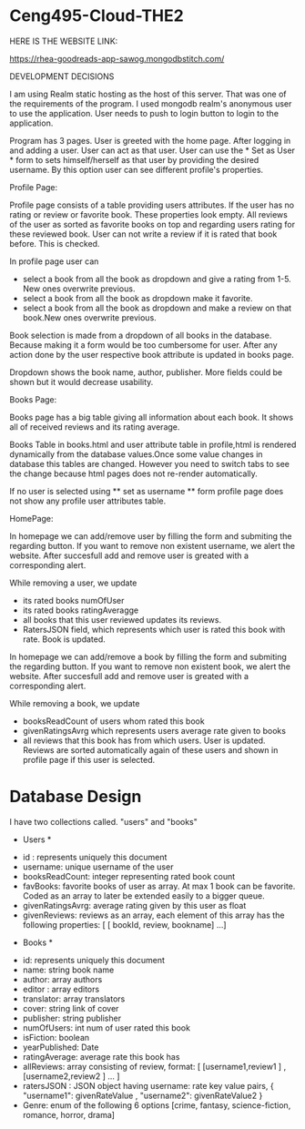 # Ceng495-Cloud-THE2

HERE IS THE WEBSITE LINK:

https://rhea-goodreads-app-sawog.mongodbstitch.com/

DEVELOPMENT DECISIONS

I am using Realm static hosting as the host of this server. That was one of the requirements of the program. I used mongodb realm's anonymous user to use the application. User needs to push to login button to login to the application.

Program has 3 pages. User is greeted with the home page. After logging in and adding a user. User can act as that user. User can use the * Set as User * form to sets himself/herself as that user by providing the desired username. By this option user can see different profile's properties.

Profile Page:

Profile page consists of a table providing users attributes. If the user has no rating or review or favorite book. These properties look empty. All reviews of the user as sorted as favorite books on top and regarding users rating for these reviewed book. User can not write a review if it is rated that book before. This is checked.

In profile page user can 
- select a book from all the book as dropdown and give a rating from 1-5. New ones overwrite previous.
- select a book from all the book as dropdown make it favorite.
- select a book from all the book as dropdown and make a review on that book.New ones overwrite previous.

Book selection is made from a dropdown of all books in the database. Because making it a form would be too cumbersome for user. After any action done by the user respective book attribute is updated in books page.

Dropdown shows the book name, author, publisher. More fields could be shown but it would decrease usability.

Books Page:

Books page has a big table giving all information about each book. It shows all of received reviews and its rating average. 

Books Table in books.html and user attribute table in profile,html is rendered dynamically from the database values.Once some value changes in database this tables are changed. However you need to switch tabs to see the change because html pages does not re-render automatically.

If no user is selected using ** set as username **  form profile page does not show any profile user attributes table.

HomePage:

In homepage we can add/remove user by filling the form and submiting the regarding button. If you want to remove non existent username, we alert the website. After succesfull add and remove user is greated with a corresponding alert. 

While removing a user, we update 
- its rated books numOfUser 
- its rated books ratingAveragge
- all books that this user reviewed updates its reviews. 
- RatersJSON field, which represents which user is rated this book with rate. Book is updated.

In homepage we can add/remove a book by filling the form and submiting the regarding button. If you want to remove non existent book, we alert the website. After succesfull add and remove user is greated with a corresponding alert. 

While removing a book, we update 
- booksReadCount of users whom rated this book
- givenRatingsAvrg which represents users average rate given to books
- all reviews that this book has from which users. User is updated. Reviews are sorted automatically again of these users and shown in profile page if this user is selected.

# Database Design

I have two collections called. "users" and "books"

* Users *
- id : represents uniquely this document
- username: unique username of the user
- booksReadCount: integer representing rated book count
- favBooks: favorite books of user as array. At max 1 book can be favorite. Coded as an array to later be extended easily to a bigger queue.
- givenRatingsAvrg: average rating given by this user as float
- givenReviews: reviews as an array, each element of this array has the following properties: [ [ bookId, review, bookname] ...]

* Books *
- id: represents uniquely this document
- name: string book name
- author: array authors
- editor : array editors 
- translator: array translators
- cover: string link of cover
- publisher: string publisher
- numOfUsers: int num of user rated this book
- isFiction: boolean 
- yearPublished: Date
- ratingAverage: average rate this book has
- allReviews: array consisting of review, format: [ [username1,review1 ] , [username2,review2 ] ... ]
- ratersJSON : JSON object having username: rate key value pairs, { "username1": givenRateValue , "username2": givenRateValue2   }
- Genre: enum of the following 6 options [crime, fantasy, science-fiction, romance, horror, drama]






